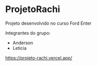 # ProjetoRachi

Projeto desenvolvido no curso Ford Enter

Integrantes do grupo:
- Anderson
- Leticia


https://projeto-rachi.vercel.app/

